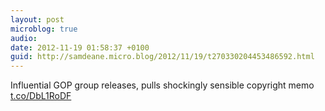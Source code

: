 ```yaml
---
layout: post
microblog: true
audio: 
date: 2012-11-19 01:58:37 +0100
guid: http://samdeane.micro.blog/2012/11/19/t270330204453486592.html
---
```

Influential GOP group releases, pulls shockingly sensible copyright memo [t.co/DbL1RoDF](http://t.co/DbL1RoDF)
